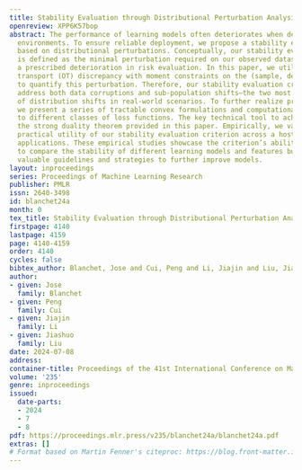```yaml
---
title: Stability Evaluation through Distributional Perturbation Analysis
openreview: XPP6K57bop
abstract: The performance of learning models often deteriorates when deployed in out-of-sample
  environments. To ensure reliable deployment, we propose a stability evaluation criterion
  based on distributional perturbations. Conceptually, our stability evaluation criterion
  is defined as the minimal perturbation required on our observed dataset to induce
  a prescribed deterioration in risk evaluation. In this paper, we utilize the optimal
  transport (OT) discrepancy with moment constraints on the (sample, density) space
  to quantify this perturbation. Therefore, our stability evaluation criterion can
  address both data corruptions and sub-population shifts—the two most common types
  of distribution shifts in real-world scenarios. To further realize practical benefits,
  we present a series of tractable convex formulations and computational methods tailored
  to different classes of loss functions. The key technical tool to achieve this is
  the strong duality theorem provided in this paper. Empirically, we validate the
  practical utility of our stability evaluation criterion across a host of real-world
  applications. These empirical studies showcase the criterion’s ability not only
  to compare the stability of different learning models and features but also to provide
  valuable guidelines and strategies to further improve models.
layout: inproceedings
series: Proceedings of Machine Learning Research
publisher: PMLR
issn: 2640-3498
id: blanchet24a
month: 0
tex_title: Stability Evaluation through Distributional Perturbation Analysis
firstpage: 4140
lastpage: 4159
page: 4140-4159
order: 4140
cycles: false
bibtex_author: Blanchet, Jose and Cui, Peng and Li, Jiajin and Liu, Jiashuo
author:
- given: Jose
  family: Blanchet
- given: Peng
  family: Cui
- given: Jiajin
  family: Li
- given: Jiashuo
  family: Liu
date: 2024-07-08
address:
container-title: Proceedings of the 41st International Conference on Machine Learning
volume: '235'
genre: inproceedings
issued:
  date-parts:
  - 2024
  - 7
  - 8
pdf: https://proceedings.mlr.press/v235/blanchet24a/blanchet24a.pdf
extras: []
# Format based on Martin Fenner's citeproc: https://blog.front-matter.io/posts/citeproc-yaml-for-bibliographies/
---
```

